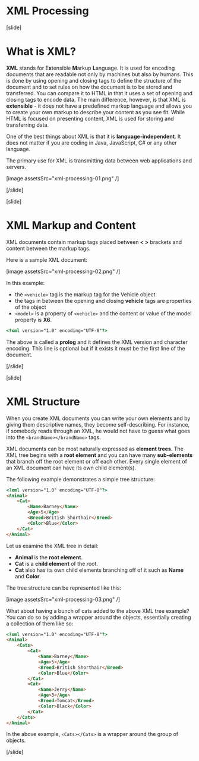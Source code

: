 # XML Processing
[slide]
# What is XML?

**XML** stands for E**x**tensible **M**arkup **L**anguage. It is used for encoding documents that are readable not only by machines but also by humans. This is done by using opening and closing tags to define the structure of the document and to set rules on how the document is to be stored and transferred. You can compare it to HTML in that it uses a set of opening and closing tags to encode data. The main difference, however, is that XML is **extensible** - it does not have a predefined markup language and allows you to create your own markup to describe your content as you see fit. While HTML is focused on presenting content, XML is used for storing and transferring data.

One of the best things about XML is that it is **language-independent**. It does not matter if you are coding in Java, JavaScript, C# or any other language.

The primary use for XML is transmitting data between web applications and servers.

[image assetsSrc="xml-processing-01.png" /]

[/slide]

[slide]
# XML Markup and Content

XML documents contain markup tags placed between **< >** brackets and content between the markup tags.

Here is a sample XML document:

[image assetsSrc="xml-processing-02.png" /]

In this example:
- the ``<vehicle>`` tag is the markup tag for the Vehicle object.
- the tags in between the opening and closing **vehicle** tags are properties of the object
- ``<model>`` is a property of ``<vehicle>`` and the content or value of the model property is **X6**.

```html
<?xml version="1.0" encoding="UTF-8"?>
```

The above is called a **prolog** and it defines the XML version and character encoding. This line is optional but if it exists it must be the first line of the document.

[/slide]

[slide]
# XML Structure

When you create XML documents you can write your own elements and by giving them descriptive names, they become self-describing. For instance, if somebody reads through an XML, he would not have to guess what goes into the ``<brandName></brandName>`` tags.

XML documents can be most naturally expressed as **element trees**. The XML tree begins with a **root element** and you can have many **sub-elements** that branch off the root element or off each other. Every single element of an XML document can have its own child element(s).

The following example demonstrates a simple tree structure:

```html
<?xml version="1.0" encoding="UTF-8"?>
<Animal>
    <Cat>
        <Name>Barney</Name>
        <Age>5</Age>
        <Breed>British Shorthair</Breed>
        <Color>Blue</Color>
    </Cat>
</Animal>
```

Let us examine the XML tree in detail:
- **Animal** is the **root element**.
- **Cat** is a **child element** of the root.
- **Cat** also has its own child elements branching off of it such as **Name** and **Color**.

The tree structure can be represented like this:

[image assetsSrc="xml-processing-03.png" /]

What about having a bunch of cats added to the above XML tree example? You can do so by adding a wrapper around the objects, essentially creating a collection of them like so:

```html
<?xml version="1.0" encoding="UTF-8"?>
<Animal>
    <Cats>
        <Cat>
            <Name>Barney</Name>
            <Age>5</Age>
            <Breed>British Shorthair</Breed>
            <Color>Blue</Color>
        </Cat>
        <Cat>
            <Name>Jerry</Name>
            <Age>3</Age>
            <Breed>Tomcat</Breed>
            <Color>Black</Color>
        </Cat>
    </Cats>
</Animal>
```

In the above example, ``<Cats></Cats>`` is a wrapper around the group of objects.

[/slide]


